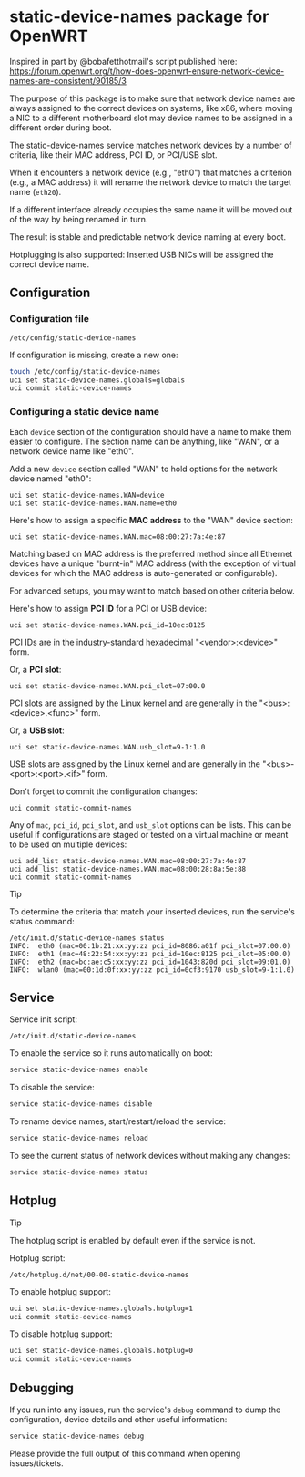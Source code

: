# static-device-names package for OpenWRT

Inspired in part by @bobafetthotmail's script published here:
https://forum.openwrt.org/t/how-does-openwrt-ensure-network-device-names-are-consistent/90185/3

The purpose of this package is to make sure that network device names are
always assigned to the correct devices on systems, like x86, where moving a NIC
to a different motherboard slot may device names to be assigned in a different
order during boot.

The static-device-names service matches network devices by a number of
criteria, like their MAC address, PCI ID, or PCI/USB slot.

When it encounters a network device (e.g., "eth0") that matches a criterion
(e.g., a MAC address) it will rename the network device to match the target
name (`eth20`).

If a different interface already occupies the same name it will be moved out of
the way by being renamed in turn.

The result is stable and predictable network device naming at every boot.

Hotplugging is also supported: Inserted USB NICs will be assigned the correct
device name.


## Configuration

### Configuration file

    /etc/config/static-device-names

If configuration is missing, create a new one:

```sh
touch /etc/config/static-device-names
uci set static-device-names.globals=globals
uci commit static-device-names
```


### Configuring a static device name

Each `device` section of the configuration should have a name to make them
easier to configure. The section name can be anything, like "WAN", or a network
device name like "eth0".

Add a new `device` section called "WAN" to hold options for the network device
named "eth0":

    uci set static-device-names.WAN=device
    uci set static-device-names.WAN.name=eth0

Here's how to assign a specific **MAC address** to the "WAN" device section:

    uci set static-device-names.WAN.mac=08:00:27:7a:4e:87

Matching based on MAC address is the preferred method since all Ethernet
devices have a unique "burnt-in" MAC address (with the exception of virtual
devices for which the MAC address is auto-generated or configurable).

For advanced setups, you may want to match based on other criteria below.

Here's how to assign **PCI ID** for a PCI or USB device:

    uci set static-device-names.WAN.pci_id=10ec:8125

PCI IDs are in the industry-standard hexadecimal "\<vendor\>:\<device\>" form.

Or, a **PCI slot**:

    uci set static-device-names.WAN.pci_slot=07:00.0

PCI slots are assigned by the Linux kernel and are generally in the
"\<bus\>:\<device\>.\<func\>" form.

Or, a **USB slot**:

    uci set static-device-names.WAN.usb_slot=9-1:1.0

USB slots are assigned by the Linux kernel and are generally in the
"\<bus\>-\<port\>:\<port\>.\<if\>" form.

Don't forget to commit the configuration changes:

    uci commit static-commit-names

Any of `mac`, `pci_id`, `pci_slot`, and `usb_slot` options can be lists.
This can be useful if configurations are staged or tested on a virtual machine
or meant to be used on multiple devices:

    uci add_list static-device-names.WAN.mac=08:00:27:7a:4e:87
    uci add_list static-device-names.WAN.mac=08:00:28:8a:5e:88
    uci commit static-commit-names

> [!TIP]
> To determine the criteria that match your inserted devices, run the service's
> status command:
>
> ```
> /etc/init.d/static-device-names status
> INFO:  eth0 (mac=00:1b:21:xx:yy:zz pci_id=8086:a01f pci_slot=07:00.0)
> INFO:  eth1 (mac=48:22:54:xx:yy:zz pci_id=10ec:8125 pci_slot=05:00.0)
> INFO:  eth2 (mac=bc:ae:c5:xx:yy:zz pci_id=1043:820d pci_slot=09:01.0)
> INFO:  wlan0 (mac=00:1d:0f:xx:yy:zz pci_id=0cf3:9170 usb_slot=9-1:1.0)
> ```

## Service

Service init script:

    /etc/init.d/static-device-names

To enable the service so it runs automatically on boot:

```sh
service static-device-names enable
```

To disable the service:

```sh
service static-device-names disable
```

To rename device names, start/restart/reload the service:

```sh
service static-device-names reload
```

To see the current status of network devices without making any changes:

```sh
service static-device-names status
```

## Hotplug

> [!TIP]
> The hotplug script is enabled by default even if the service is not.

Hotplug script:

	/etc/hotplug.d/net/00-00-static-device-names

To enable hotplug support:

```sh
uci set static-device-names.globals.hotplug=1
uci commit static-device-names
```

To disable hotplug support:

```sh
uci set static-device-names.globals.hotplug=0
uci commit static-device-names
```

## Debugging

If you run into any issues, run the service's `debug` command to dump the
configuration, device details and other useful information:

```sh
service static-device-names debug
```

Please provide the full output of this command when opening issues/tickets.
